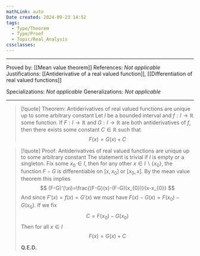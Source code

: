 ```yaml
---
mathLink: auto
Date created: 2024-09-23 14:52
tags:
  - Type/Theorem
  - Type/Proof
  - Topic/Real_Analysis
cssclasses:
---
```


---

Proved by: [[Mean value theorem]]
References: _Not applicable_
Justifications: [[Antiderivative of a real valued function]], [[Differentiation of real valued functions]] 

Specializations: _Not applicable_
Generalizations: _Not applicable_

---

> [!quote] Theorem: Antiderivatives of real valued functions are unique up to some arbitrary constant
> Let $I$ be a bounded interval and $f:I\to \mathbb{R}$ some function. If $F:I\to \mathbb{R}$ and $G:I\to \mathbb{R}$ are both antiderivatives of $f$, then there exists some constant $C\in \mathbb{R}$ such that $$ F(x)=G(x)+C $$

>[!quote] Proof: Antiderivatives of real valued functions are unique up to some arbitrary constant
>The statement is trivial if $I$ is empty or a singleton. Fix some $x_{0}\in I$, then for any other $x\in I\backslash\{ x_{0} \}$, the function $F-G$ is differentiable on $[x,x_{0}]$ or $[x_{0},x]$. By the mean value theorem this implies $$ (F-G)'(\xi)=\frac{(F-G)(x)-(F-G)(x_{0})}{x-x_{0}} $$And since $F'(x)=f(x)=G'(x)$ we must have $F(x)-G(x)=F(x_{0})-G(x_{0})$. If we fix $$ C=F(x_{0})-G(x_{0}) $$Then for all $x\in I$ $$ F(x)=G(x)+C $$
>
>**Q.E.D.**

